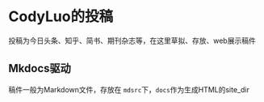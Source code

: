 # CodyLuo的投稿
投稿为今日头条、知乎、简书、期刊杂志等，在这里草拟、存放、web展示稿件


## Mkdocs驱动
稿件一般为Markdown文件，存放在 `mdsrc`下，`docs`作为生成HTML的site_dir

